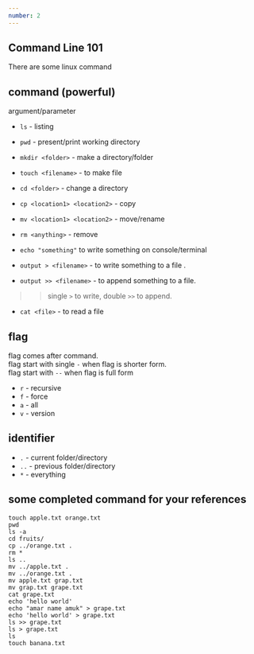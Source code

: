 ```yaml
---
number: 2 
---
```


## Command Line 101
There are some linux command 

## command (powerful)
argument/parameter

* `ls` - listing
* `pwd` - present/print working directory
* `mkdir <folder>` - make a directory/folder
* `touch <filename>` - to make file
* `cd <folder>` - change a directory
* `cp <location1> <location2>` - copy
* `mv <location1> <location2>` - move/rename
* `rm <anything>` - remove
* `echo "something"` to write something on console/terminal

* `output > <filename>` - to write something to a file .
* `output >> <filename>` - to append something to a file.      

>> single `>` to write, double `>>`  to  append.

* `cat <file>` - to read a file



## flag
flag comes after command.     
flag start with single `-` when flag is shorter form.   
flag start with `--` when flag is full form    

* `r` - recursive
* `f` - force
* `a` - all
* `v` - version


## identifier 
* `.` - current folder/directory
* `..` - previous folder/directory
* `*` - everything


## some completed command  for your references

~~~
touch apple.txt orange.txt
pwd
ls -a
cd fruits/
cp ../orange.txt .
rm * 
ls ..
mv ../apple.txt .
mv ../orange.txt .
mv apple.txt grap.txt
mv grap.txt grape.txt
cat grape.txt
echo 'hello world'
echo "amar name amuk" > grape.txt
echo 'hello world' > grape.txt
ls >> grape.txt
ls > grape.txt
ls 
touch banana.txt
~~~



